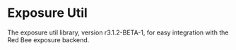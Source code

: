 # Exposure Util

The exposure util library, version r3.1.2-BETA-1, for easy integration with the Red Bee exposure backend.
